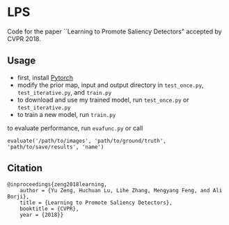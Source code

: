 # LPS
Code for the paper ``Learning to Promote Saliency Detectors" accepted by CVPR 2018.

## Usage
* first, install [Pytorch](https://github.com/pytorch/pytorch)
* modify the prior map, input and output directory in ```test_once.py```, ```test_iterative.py```, and ```train.py```
* to download and use my trained model, run ```test_once.py``` or ```test_iterative.py```
* to train a new model, run ```train.py```

to evaluate performance, run ```evafunc.py``` or call
```
evaluate('/path/to/images', 'path/to/ground/truth', 'path/to/save/results', 'name')
```

## Citation
```
@inproceedings{zeng2018learning,
    author = {Yu Zeng, Huchuan Lu, Lihe Zhang, Mengyang Feng, and Ali Borji},
    title = {Learning to Promote Saliency Detectors},
    booktitle = {CVPR},
    year = {2018}}
```